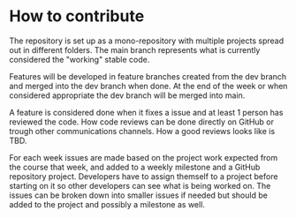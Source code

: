 # How to contribute

The repository is set up as a mono-repository with multiple projects spread out in different
folders. The main branch represents what is currently considered the "working" stable code.

Features will be developed in feature branches created from the dev branch and merged into the dev
branch when done. At the end of the week or when considered appropriate the dev branch will be
merged into main.

A feature is considered done when it fixes a issue and at least 1 person has reviewed the code.
How code reviews can be done directly on GitHub or trough other communications channels. How a
good reviews looks like is TBD.

For each week issues are made based on the project work expected from the course that week, and
added to a weekly milestone and a GitHub repository project. Developers have to assign themself to
a project before starting on it so other developers can see what is being worked on. The issues
can be broken down into smaller issues if needed but should be added to the project and possibly a
milestone as well.

